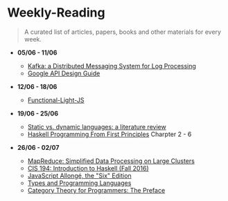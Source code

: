 # Weekly-Reading
> A curated list of articles, papers, books and other materials for every week.

- **05/06 - 11/06**
  - [Kafka: a Distributed Messaging System for Log Processing](http://notes.stephenholiday.com/Kafka.pdf)
  - [Google API Design Guide](https://cloud.google.com/apis/design/)

- **12/06 - 18/06**
  - [Functional-Light-JS](https://github.com/getify/Functional-Light-JS)

- **19/06 - 25/06**
  - [Static vs. dynamic languages: a literature review](https://danluu.com/empirical-pl/)
  - [Haskell Programming From First Principles](http://haskellbook.com/) Charpter 2 - 6
  
- **26/06 - 02/07**
  - [MapReduce: Simplified Data Processing on Large Clusters](https://static.googleusercontent.com/media/research.google.com/en//archive/mapreduce-osdi04.pdf)
  - [CIS 194: Introduction to Haskell (Fall 2016)](http://www.seas.upenn.edu/~cis194/fall16/)
  - [JavaScript Allongé, the "Six" Edition](https://leanpub.com/javascriptallongesix/read#buildingblocks)
  - [Types and Programming Languages](http://www.seas.upenn.edu/~bcpierce/tapl/)
  - [Category Theory for Programmers: The Preface](https://bartoszmilewski.com/2014/10/28/category-theory-for-programmers-the-preface/)
